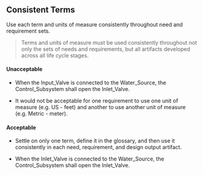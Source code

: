 ## Consistent Terms

Use each term and units of measure consistently throughout need and requirement sets.

> Terms and units of measure must be used consistently throughout not only the sets of needs and requirements, but all
artifacts developed across all life cycle stages.

#### Unacceptable

- When the Input_Valve is connected to the Water_Source, the Control_Subsystem shall open the Inlet_Valve.

- It would not be acceptable for one requirement to use one unit of measure (e.g. US - feet) and another to use another
unit of measure (e.g. Metric - meter).

#### Acceptable

- Settle on only one term, define it in the glossary, and then use it consistently in each need, requirement, and design
output artifact.

- When the Inlet_Valve is connected to the Water_Source, the Control_Subsystem shall open the Inlet_Valve.